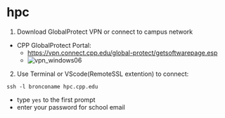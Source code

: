 # hpc
1. Download GlobalProtect VPN or connect to campus network
- CPP GlobalProtect Portal:
  * https://vpn.connect.cpp.edu/global-protect/getsoftwarepage.esp 
  * ![vpn_windows06](https://github.com/huangruoqi/hpc/assets/44049919/16ca3a97-d362-4407-aebf-fb1034410ea5)
2. Use Terminal or VScode(RemoteSSL extention) to connect:
  ```
  ssh -l bronconame hpc.cpp.edu
  ```
  * type `yes` to the first prompt
  * enter your password for school email
